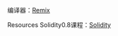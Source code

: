 编译器：[Remix](https://remix.ethereum.org/)

Resources
Solidity0.8课程：[Solidity](https://www.youtube.com/watch?v=xv9OmztShIw&list=PLO5VPQH6OWdVQwpQfw9rZ67O6Pjfo6q-p&index=1)
